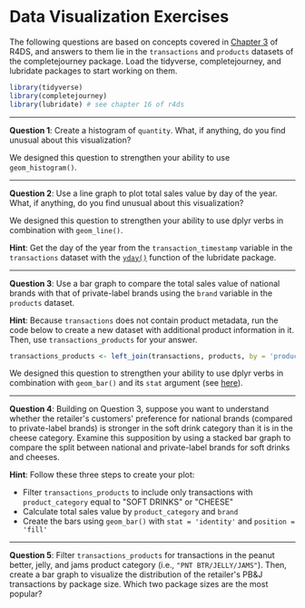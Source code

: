 Data Visualization Exercises
================

The following questions are based on concepts covered in [Chapter 3](http://r4ds.had.co.nz/data-visualisation.html) of R4DS, and answers to them lie in the `transactions` and `products` datasets of the completejourney package. Load the tidyverse, completejourney, and lubridate packages to start working on them.

``` r
library(tidyverse)
library(completejourney)
library(lubridate) # see chapter 16 of r4ds
```

------------------------------------------------------------------------

**Question 1**: Create a histogram of `quantity`. What, if anything, do you find unusual about this visualization?

We designed this question to strengthen your ability to use `geom_histogram()`.

------------------------------------------------------------------------

**Question 2**: Use a line graph to plot total sales value by day of the year. What, if anything, do you find unusual about this visualization?

We designed this question to strengthen your ability to use dplyr verbs in combination with `geom_line()`.

**Hint**: Get the day of the year from the `transaction_timestamp` variable in the `transactions` dataset with the [`yday()`](https://r4ds.had.co.nz/dates-and-times.html#date-time-components) function of the lubridate package.

------------------------------------------------------------------------

**Question 3**: Use a bar graph to compare the total sales value of national brands with that of private-label brands using the `brand` variable in the `products` dataset.

**Hint**: Because `transactions` does not contain product metadata, run the code below to create a new dataset with additional product information in it. Then, use `transactions_products` for your answer.

``` r
transactions_products <- left_join(transactions, products, by = 'product_id')
```

We designed this question to strengthen your ability to use dplyr verbs in combination with `geom_bar()` and its `stat` argument (see [here](https://r4ds.had.co.nz/data-visualisation.html#statistical-transformations)).

------------------------------------------------------------------------

**Question 4**: Building on Question 3, suppose you want to understand whether the retailer's customers' preference for national brands (compared to private-label brands) is stronger in the soft drink category than it is in the cheese category. Examine this supposition by using a stacked bar graph to compare the split between national and private-label brands for soft drinks and cheeses.

**Hint**: Follow these three steps to create your plot:

-   Filter `transactions_products` to include only transactions with `product_category` equal to "SOFT DRINKS" or "CHEESE"
-   Calculate total sales value by `product_category` and `brand`
-   Create the bars using `geom_bar()` with `stat = 'identity'` and `position =  'fill'`

------------------------------------------------------------------------

**Question 5**: Filter `transactions_products` for transactions in the peanut better, jelly, and jams product category (i.e., `"PNT BTR/JELLY/JAMS"`). Then, create a bar graph to visualize the distribution of the retailer's PB&J transactions by package size. Which two package sizes are the most popular?
